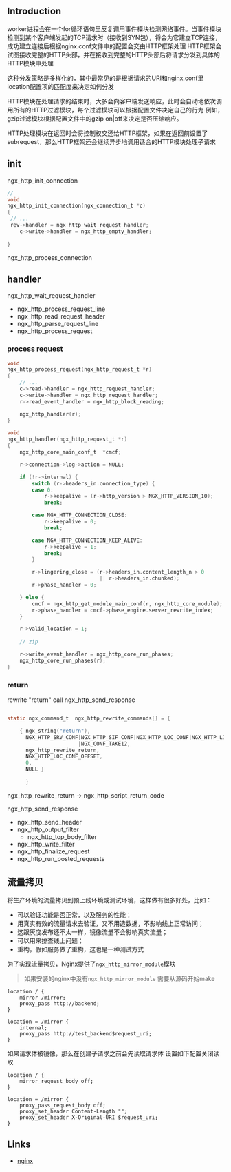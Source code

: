 ## Introduction



worker进程会在一个for循环语句里反复调用事件模块检测网络事件。当事件模块检测到某个客户端发起的TCP请求时（接收到SYN包），将会为它建立TCP连接，成功建立连接后根据nginx.conf文件中的配置会交由HTTP框架处理
HTTP框架会试图接收完整的HTTP头部，并在接收到完整的HTTP头部后将请求分发到具体的HTTP模块中处理

这种分发策略是多样化的，其中最常见的是根据请求的URI和nginx.conf里location配置项的匹配度来决定如何分发

HTTP模块在处理请求的结束时，大多会向客户端发送响应，此时会自动地依次调用所有的HTTP过滤模块，每个过滤模块可以根据配置文件决定自己的行为
例如，gzip过滤模块根据配置文件中的gzip on|off来决定是否压缩响应。

HTTP处理模块在返回时会将控制权交还给HTTP框架，如果在返回前设置了subrequest，那么HTTP框架还会继续异步地调用适合的HTTP模块处理子请求

## init

ngx_http_init_connection

```c
// 
void
ngx_http_init_connection(ngx_connection_t *c)
{
 // ...   
 rev->handler = ngx_http_wait_request_handler;
    c->write->handler = ngx_http_empty_handler;
    
}
```

ngx_http_process_connection

## handler

ngx_http_wait_request_handler  
 - ngx_http_process_request_line 
 - ngx_http_read_request_header 
 - ngx_http_parse_request_line 
 - ngx_http_process_request


### process request

```c
void
ngx_http_process_request(ngx_http_request_t *r)
{
    // ...
    c->read->handler = ngx_http_request_handler;
    c->write->handler = ngx_http_request_handler;
    r->read_event_handler = ngx_http_block_reading;

    ngx_http_handler(r);
}
```

```c
void
ngx_http_handler(ngx_http_request_t *r)
{
    ngx_http_core_main_conf_t  *cmcf;

    r->connection->log->action = NULL;

    if (!r->internal) {
        switch (r->headers_in.connection_type) {
        case 0:
            r->keepalive = (r->http_version > NGX_HTTP_VERSION_10);
            break;

        case NGX_HTTP_CONNECTION_CLOSE:
            r->keepalive = 0;
            break;

        case NGX_HTTP_CONNECTION_KEEP_ALIVE:
            r->keepalive = 1;
            break;
        }

        r->lingering_close = (r->headers_in.content_length_n > 0
                              || r->headers_in.chunked);
        r->phase_handler = 0;

    } else {
        cmcf = ngx_http_get_module_main_conf(r, ngx_http_core_module);
        r->phase_handler = cmcf->phase_engine.server_rewrite_index;
    }

    r->valid_location = 1;
    
    // zip

    r->write_event_handler = ngx_http_core_run_phases;
    ngx_http_core_run_phases(r);
}
```
### return

rewrite "return" call ngx_http_send_response

```c

static ngx_command_t  ngx_http_rewrite_commands[] = {

    { ngx_string("return"),
      NGX_HTTP_SRV_CONF|NGX_HTTP_SIF_CONF|NGX_HTTP_LOC_CONF|NGX_HTTP_LIF_CONF
                       |NGX_CONF_TAKE12,
      ngx_http_rewrite_return,
      NGX_HTTP_LOC_CONF_OFFSET,
      0,
      NULL }
      
      }
```

ngx_http_rewrite_return -> ngx_http_script_return_code

ngx_http_send_response
- ngx_http_send_header
- ngx_http_output_filter
  - ngx_http_top_body_filter
- ngx_http_write_filter
- ngx_http_finalize_request
- ngx_http_run_posted_requests





## 流量拷贝

将生产环境的流量拷贝到预上线环境或测试环境，这样做有很多好处，比如：

- 可以验证功能是否正常，以及服务的性能；
- 用真实有效的流量请求去验证，又不用造数据，不影响线上正常访问；
- 这跟灰度发布还不太一样，镜像流量不会影响真实流量；
- 可以用来排查线上问题；
- 重构，假如服务做了重构，这也是一种测试方式



为了实现流量拷贝，Nginx提供了`ngx_http_mirror_module`模块

> 如果安装的nginx中没有`ngx_http_mirror_module` 需要从源码开始make

```nginx
location / {
    mirror /mirror;
    proxy_pass http://backend;
}

location = /mirror {
    internal;
    proxy_pass http://test_backend$request_uri;
}
```

如果请求体被镜像，那么在创建子请求之前会先读取请求体 设置如下配置关闭读取

```nginx
location / {
    mirror_request_body off;
}

location = /mirror {
    proxy_pass_request_body off;
    proxy_set_header Content-Length "";
    proxy_set_header X-Original-URI $request_uri;
}
```










## Links

- [nginx](/docs/CS/CN/nginx/nginx.md)







